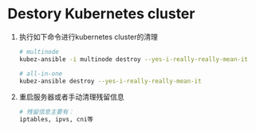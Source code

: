 # Destory Kubernetes cluster

1. 执行如下命令进行kubernetes cluster的清理

    ``` bash
    # multinode
    kubez-ansible -i multinode destroy --yes-i-really-really-mean-it

    # all-in-one
    kubez-ansible destroy --yes-i-really-really-mean-it
    ```

2. 重启服务器或者手动清理残留信息

    ``` bash
    # 残留信息主要有：
    iptables, ipvs, cni等
    ```
